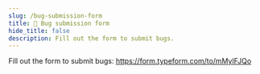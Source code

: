```yaml
---
slug: /bug-submission-form
title: 🐞 Bug submission form
hide_title: false
description: Fill out the form to submit bugs.
---
```


Fill out the form to submit bugs: <https://form.typeform.com/to/mMylFJQo>
